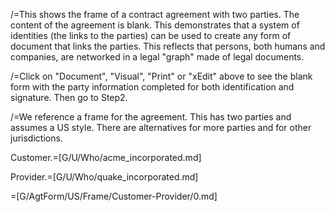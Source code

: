 /=This shows the frame of a contract agreement with two parties.  The content of the agreement is blank.  This demonstrates that a system of identities (the links to the parties) can be used to create any form of document that links the parties.  This reflects that persons, both humans and companies, are networked in a legal "graph" made of legal documents.

/=Click on "Document", "Visual", "Print" or "xEdit" above to see the blank form with the party information completed for both identification and signature.  Then go to Step2.

/=We reference a frame for the agreement.  This has two parties and assumes a US style.  There are alternatives for more parties and for other jurisdictions.

Customer.=[G/U/Who/acme_incorporated.md]

Provider.=[G/U/Who/quake_incorporated.md]

=[G/AgtForm/US/Frame/Customer-Provider/0.md]
